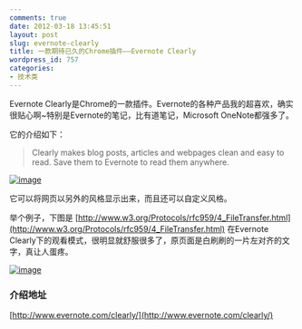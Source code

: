 ```yaml
---
comments: true
date: 2012-03-18 13:45:51
layout: post
slug: evernote-clearly
title: 一款期待已久的Chrome插件——Evernote Clearly
wordpress_id: 757
categories:
- 技术类
---
```


Evernote Clearly是Chrome的一款插件。Evernote的各种产品我的超喜欢，确实很贴心啊~特别是Evernote的笔记，比有道笔记，Microsoft OneNote都强多了。

它的介绍如下：


> Clearly makes blog posts, articles and webpages clean and easy to read. Save them to Evernote to read them anywhere.


[![image](http://everet.org/wp-content/uploads/2012/03/image_thumb2.png)](http://everet.org/wp-content/uploads/2012/03/image2.png)

它可以将网页以另外的风格显示出来，而且还可以自定义风格。

举个例子，下图是 [http://www.w3.org/Protocols/rfc959/4_FileTransfer.html](http://www.w3.org/Protocols/rfc959/4_FileTransfer.html) 在Evernote Clearly下的观看模式，很明显就舒服很多了，原页面是白刷刷的一片左对齐的文字，真让人蛋疼。

<!-- more -->

[![image](http://everet.org/wp-content/uploads/2012/03/image_thumb3.png)](http://everet.org/wp-content/uploads/2012/03/image3.png)


### 介绍地址


[http://www.evernote.com/clearly/](http://www.evernote.com/clearly/)
